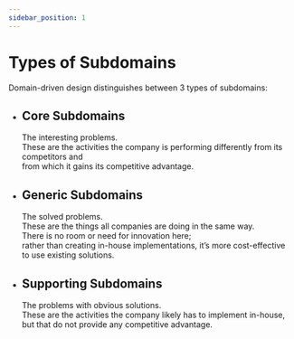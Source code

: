 ```yaml
---
sidebar_position: 1
---
```


# Types of Subdomains

Domain-driven design distinguishes between 3 types of subdomains:

- ## Core Subdomains

  The interesting problems.  
  These are the activities the company is performing differently from its competitors and  
  from which it gains its competitive advantage.

- ## Generic Subdomains

  The solved problems.  
  These are the things all companies are doing in the same way.  
  There is no room or need for innovation here;  
  rather than creating in-house implementations, it’s more cost-effective to use existing solutions.

- ## Supporting Subdomains

  The problems with obvious solutions.  
  These are the activities the company likely has to implement in-house, but that do not provide any competitive advantage.
